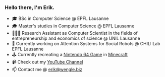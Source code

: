### Hello there, I'm Erik.

<!--
**lupusmalus/lupusmalus** is a ✨ _special_ ✨ repository because its `README.md` (this file) appears on your GitHub profile.

Here are some ideas to get you started:

- 🔭 I’m currently working on ...
- 🌱 I’m currently learning ...
- 👯 I’m looking to collaborate on ...
- 🤔 I’m looking for help with ...
- 💬 Ask me about ...
- 📫 How to reach me: ...
- 😄 Pronouns: ...
- ⚡ Fun fact: ...
-->
- 🎓 BSc in Computer Science @ EPFL Lausanne
- 🎓 Master's studies in Computer Science @ EPFL Lausanne
- 👨🏽‍💻 Research Assistant as Computer Scientist in the fields of entrepreneurship and economics of science @ UNIL Lausanne
- 🤖 Currently working on Attention Systems for Social Robots @ CHILI Lab EPFL Lausanne
- 🕹 Currently recreating a [Nintendo 64 Game](https://de.wikipedia.org/wiki/The_Legend_of_Zelda:_Majora%E2%80%99s_Mask) in [Minecraft](https://de.wikipedia.org/wiki/Minecraft)
- 📹 Check out my [YouTube Channel](https://www.youtube.com/channel/UCXf5KMMann957oaArXofEJw)
- 📫 Contact me @ [erik@wengle.biz](mailto:erik@wengle.biz)

